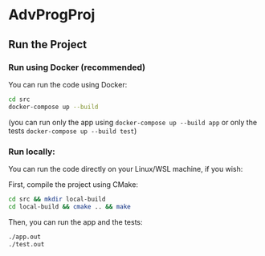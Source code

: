 # AdvProgProj

## Run the Project

### Run using Docker (recommended)

You can run the code using Docker:

```bash
cd src
docker-compose up --build
```

(you can run only the app using `docker-compose up --build app` or only the tests `docker-compose up --build test`)

### Run locally:

You can run the code directly on your Linux/WSL machine, if you wish:

First, compile the project using CMake:

```bash
cd src && mkdir local-build
cd local-build && cmake .. && make
```

Then, you can run the app and the tests:

```bash
./app.out
./test.out
```
